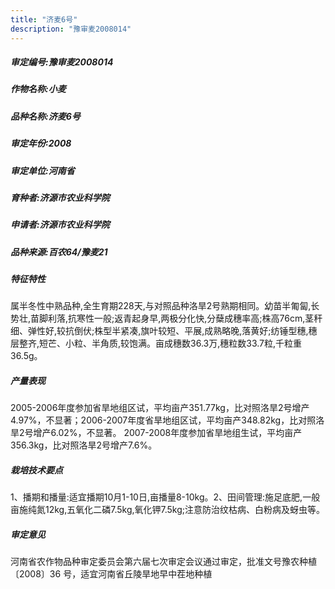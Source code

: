 ```yaml
---
title: "济麦6号"
description: "豫审麦2008014"
---
```

##### 审定编号:豫审麦2008014

##### 作物名称:小麦

##### 品种名称:济麦6号

##### 审定年份:2008

##### 审定单位:河南省

##### 育种者:济源市农业科学院

##### 申请者:济源市农业科学院

##### 品种来源:百农64/豫麦21

##### 特征特性
属半冬性中熟品种,全生育期228天,与对照品种洛旱2号熟期相同。幼苗半匍匐,长势壮,苗脚利落,抗寒性一般;返青起身早,两极分化快,分蘖成穗率高;株高76cm,茎秆细、弹性好,较抗倒伏;株型半紧凑,旗叶较短、平展,成熟略晚,落黄好;纺锤型穗,穗层整齐,短芒、小粒、半角质,较饱满。亩成穗数36.3万,穗粒数33.7粒,千粒重36.5g。

##### 产量表现
2005-2006年度参加省旱地组区试，平均亩产351.77kg，比对照洛旱2号增产4.97%，不显著；2006-2007年度省旱地组区试，平均亩产348.82kg，比对照洛旱2号增产6.02%，不显著。
2007-2008年度参加省旱地组生试，平均亩产356.3kg，比对照洛旱2号增产7.6%。

##### 栽培技术要点
1、播期和播量:适宜播期10月1-10日,亩播量8-10kg。2、田间管理:施足底肥,一般亩施纯氮12kg,五氧化二磷7.5kg,氧化钾7.5kg;注意防治纹枯病、白粉病及蚜虫等。

##### 审定意见
河南省农作物品种审定委员会第六届七次审定会议通过审定，批准文号豫农种植〔2008〕36 号，适宜河南省丘陵旱地早中茬地种植
